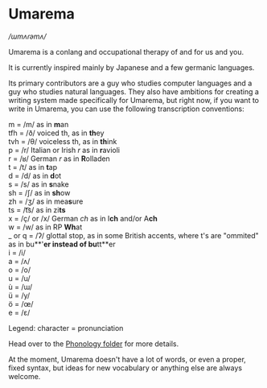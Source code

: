 # Umarema #
*/ɯmʌɾəmʌ/*

Umarema is a conlang and occupational therapy of and for us and you.

It is currently inspired mainly by Japanese and a few germanic languages.

Its primary contributors are a guy who studies computer languages and a guy who studies natural languages. They also have ambitions for creating a writing system made specifically for Umarema, but right now, if you want to write in Umarema, you can use the following transcription conventions:

m = /m/ as in **m**an  
tfh = /ð/ voiced th, as in **th**ey  
tvh = /θ/ voiceless th, as in **th**ink  
p = /r/ Italian or Irish *r* as in **r**avioli   
r = /ʁ/ German *r* as in **R**olladen  
t = /t/ as in **t**ap  
d = /d/ as in **d**ot  
s = /s/ as in **s**nake  
sh = /ʃ/ as in **sh**ow  
zh = /ʒ/ as in mea**s**ure  
ts = /t͡s/ as in zi**ts** 	
x = /ç/ or /x/ German *ch* as in I**ch** and/or A**ch**  
w = /w/ as in RP **Wh**at  
_ or q = /ʔ/ glottal stop, as in some British accents, where t's are "ommited" as in bu**'**er instead of bu**tt**er  
i = /i/  
a = /ʌ/  
o = /o/  
u = /u/   
ù = /ɯ/  
ü = /y/  
ö = /œ/   
e = /ɛ/  

Legend: character = pronunciation

Head over to the [Phonology folder](https://github.com/LordSentox/umarema/tree/master/phonology) for more details.

At the moment, Umarema doesn't have a lot of words, or even a proper, fixed syntax, but ideas for new vocabulary or anything else are always welcome.
